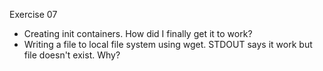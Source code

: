 Exercise 07
- Creating init containers. How did I finally get it to work?
- Writing a file to local file system using wget. STDOUT says it work but file doesn't exist. Why?
